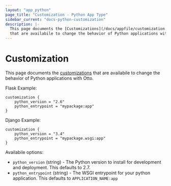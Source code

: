 ```yaml
---
layout: "app_python"
page_title: "Customization - Python App Type"
sidebar_current: "docs-python-customization"
description: |-
  This page documents the [Customizations](/docs/appfile/customization.html)
  that are availabile to change the behavior of Python applications with Otto.
---
```


# Customization

This page documents the [customizations](/docs/appfile/customization.html)
that are availabile to change the behavior of Python applications with Otto.

Flask Example:

```
customization {
    python_version = "2.6"
    python_entrypoint = "mypackage:app"
}
```

Django Example:

```
customization {
    python_version = "3.4"
    python_entrypoint = "mypackage.wsgi:app"
}
```

Availabile options:

  * `python_version` (string) - The Python version to install for development
    and deployment. This defaults to 2.7.
  * `python_entrypoint` (string) - The WSGI entrypoint for your python application.
    This defaults to `APPLICATION_NAME:app`

